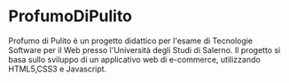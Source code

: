 # ProfumoDiPulito
Profumo di Pulito è un progetto didattico per l'esame di Tecnologie Software per il Web presso l'Università degli Studi di Salerno.
Il progetto si basa sullo sviluppo di un applicativo web di e-commerce, utilizzando HTML5,CSS3 e Javascript.
